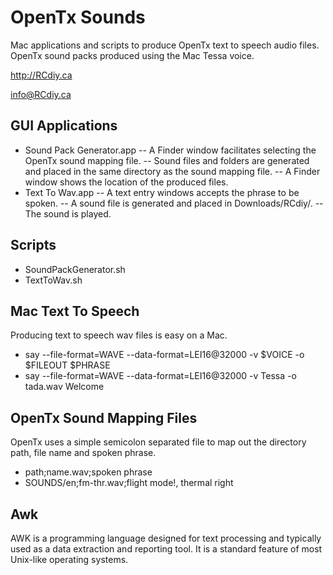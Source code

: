 # OpenTx Sounds
Mac applications and scripts to produce OpenTx text to speech audio files.
OpenTx sound packs produced using the Mac Tessa voice.

http://RCdiy.ca

info@RCdiy.ca

## GUI Applications
- Sound Pack Generator.app
-- A Finder window facilitates selecting the OpenTx sound mapping file.
-- Sound files and folders are generated and placed in the same directory as the sound mapping file.
-- A Finder window shows the location of the produced files.
- Text To Wav.app
-- A text entry windows accepts the phrase to be spoken.
-- A sound file is generated and placed in Downloads/RCdiy/.
-- The sound is played.

## Scripts
- SoundPackGenerator.sh
- TextToWav.sh

## Mac Text To Speech
Producing text to speech wav files is easy on a Mac.
- say --file-format=WAVE --data-format=LEI16@32000 -v $VOICE -o $FILEOUT $PHRASE
- say --file-format=WAVE --data-format=LEI16@32000 -v Tessa -o tada.wav Welcome

## OpenTx Sound Mapping Files
OpenTx uses a simple semicolon separated file to map out the directory path,
file name and spoken phrase.
- path;name.wav;spoken phrase
- SOUNDS/en;fm-thr.wav;flight mode!, thermal right

## Awk
AWK is a programming language designed for text processing and typically used as a data extraction and reporting tool. It is a standard feature of most Unix-like operating systems.
